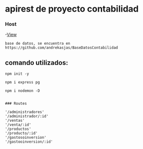 # apirest de proyecto contabilidad
### Host
-[View](https://apicontabilidad.herokuapp.com/productos)
```
base de datos, se encuentra en https://github.com/andrekasjas/BaseDatosContabilidad
```
## comando utilizados:
```
npm init -y
```
```
npm i express pg
```
```
npm i nodemon -D


### Routes

'/administradores'
'/administrador/:id'
'/ventas'
'/venta/:id'
'/productos'
'/producto/:id'
'/gastosoinversion'
'/gastooinversion/:id'
